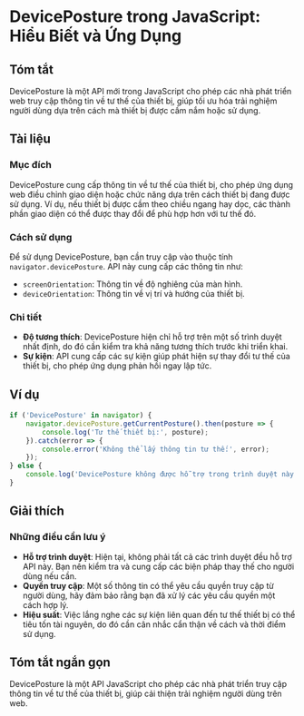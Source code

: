 <!--
Meta Description: # DevicePosture trong JavaScript: Hiểu Biết và Ứng Dụng ## Tóm tắt DevicePosture là một API mới trong JavaScript cho phép các nhà phát triển web truy ...
Meta Keywords: deviceposture, thiết, các, thế, dụng
-->

# DevicePosture trong JavaScript: Hiểu Biết và Ứng Dụng

## Tóm tắt
DevicePosture là một API mới trong JavaScript cho phép các nhà phát triển web truy cập thông tin về tư thế của thiết bị, giúp tối ưu hóa trải nghiệm người dùng dựa trên cách mà thiết bị được cầm nắm hoặc sử dụng.

## Tài liệu
### Mục đích
DevicePosture cung cấp thông tin về tư thế của thiết bị, cho phép ứng dụng web điều chỉnh giao diện hoặc chức năng dựa trên cách thiết bị đang được sử dụng. Ví dụ, nếu thiết bị được cầm theo chiều ngang hay dọc, các thành phần giao diện có thể được thay đổi để phù hợp hơn với tư thế đó.

### Cách sử dụng
Để sử dụng DevicePosture, bạn cần truy cập vào thuộc tính `navigator.devicePosture`. API này cung cấp các thông tin như:
- `screenOrientation`: Thông tin về độ nghiêng của màn hình.
- `deviceOrientation`: Thông tin về vị trí và hướng của thiết bị.

### Chi tiết
- **Độ tương thích**: DevicePosture hiện chỉ hỗ trợ trên một số trình duyệt nhất định, do đó cần kiểm tra khả năng tương thích trước khi triển khai.
- **Sự kiện**: API cung cấp các sự kiện giúp phát hiện sự thay đổi tư thế của thiết bị, cho phép ứng dụng phản hồi ngay lập tức.

## Ví dụ
```javascript
if ('DevicePosture' in navigator) {
    navigator.devicePosture.getCurrentPosture().then(posture => {
        console.log('Tư thế thiết bị:', posture);
    }).catch(error => {
        console.error('Không thể lấy thông tin tư thế:', error);
    });
} else {
    console.log('DevicePosture không được hỗ trợ trong trình duyệt này.');
}
```

## Giải thích
### Những điều cần lưu ý
- **Hỗ trợ trình duyệt**: Hiện tại, không phải tất cả các trình duyệt đều hỗ trợ API này. Bạn nên kiểm tra và cung cấp các biện pháp thay thế cho người dùng nếu cần.
- **Quyền truy cập**: Một số thông tin có thể yêu cầu quyền truy cập từ người dùng, hãy đảm bảo rằng bạn đã xử lý các yêu cầu quyền một cách hợp lý.
- **Hiệu suất**: Việc lắng nghe các sự kiện liên quan đến tư thế thiết bị có thể tiêu tốn tài nguyên, do đó cần cân nhắc cẩn thận về cách và thời điểm sử dụng.

## Tóm tắt ngắn gọn
DevicePosture là một API JavaScript cho phép các nhà phát triển truy cập thông tin về tư thế của thiết bị, giúp cải thiện trải nghiệm người dùng trên web.